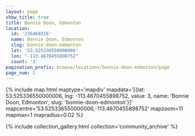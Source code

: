 ```yaml
---
layout: page
show_title: true
title: Bonnie Doon, Edmonton
location:
  id: '236469316'
  name: Bonnie Doon, Edmonton
  slug: bonnie-doon-edmonton
  lat: '53.525336550000006'
  lon: "-113.4670455898752"
  count: '3'
pagination_prefix: browse/locations/bonnie-doon-edmonton/page
page_num: 1
---
```

{% include map.html maptype='mapdiv' mapdata='[{lat: 53.525336550000006, lng: -113.4670455898752, value: 3, name: \'Bonnie Doon, Edmonton\', slug: \'bonnie-doon-edmonton\'}]' mapcentre='53.525336550000006,-113.4670455898752' mapzoom=11 mapmax=1 mapradius=0.02 %}

{% include collection_gallery.html collection='community_archive' %}